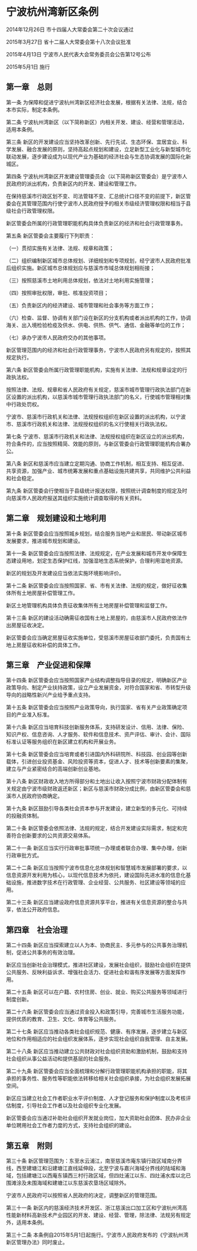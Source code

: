 # 宁波杭州湾新区条例

2014年12月26日 市十四届人大常委会第二十次会议通过

2015年3月27日 省十二届人大常委会第十八次会议批准

2015年4月13日 宁波市人民代表大会常务委员会公告第12号公布

2015年5月1日 施行

<!-- INFO END -->

## 第一章　总则

第一条 为保障和促进宁波杭州湾新区经济社会发展，根据有关法律、法规，结合本市实际，制定本条例。

第二条 宁波杭州湾新区（以下简称新区）内相关开发、建设、经营和管理活动，适用本条例。

第三条 新区的开发建设应当坚持改革创新、先行先试、生态环保、宜居宜业、科学发展、融合发展的原则，坚持高起点规划和建设，立足新型工业化与新型城市化联动发展，逐步建设成为以现代产业为基础的经济社会与生态协调发展的国际化新城区。

第四条 宁波杭州湾新区开发建设管理委员会（以下简称新区管委会）是宁波市人民政府的派出机构，负责新区内的开发、建设和管理工作。

在保持慈溪市行政区划不变、司法管辖不变、汇总统计口径不变的前提下，新区管委会在其管理范围内行使宁波市人民政府授予的相关市级经济管理权限和相当于县级社会行政管理权限。

新区管委会所属的行政管理职能机构具体负责新区的经济和社会行政管理事务。

第五条 新区管委会主要履行下列职责：

（一）贯彻实施有关法律、法规、规章和政策；

（二）组织编制新区城市总体规划、详细规划和专项规划，经宁波市人民政府批准后组织实施。新区城市总体规划应与慈溪市市域总体规划相衔接；

（三）按照慈溪市土地利用总体规划，依法对土地利用实施管理；

（四）按照审批权限，审批、核准投资项目；

（五）负责新区内的经济建设、城市管理和社会事务等方面工作；

（六）检查、监督、协调有关部门设在新区的分支机构或者派出机构的工作，协调海关、出入境检验检疫及供水、供电、供热、供气、通信、金融等单位的工作；

（七）承办宁波市人民政府交办的其他事项。

新区管理范围内的经济和社会行政管理事务，宁波市人民政府另有规定的，按照其规定执行。

第六条 新区管委会所属行政管理职能机构，实施有关法律、法规和规章设定的行政执法权。

按照法律、法规、规章和省人民政府有关规定，慈溪市城市管理行政执法部门在新区设置的派出机构，以慈溪市城市管理行政执法部门的名义，行使城市管理相对集中行政处罚权。

宁波市、慈溪市行政机关和法律、法规授权组织在新区设置的派出机构，以宁波市、慈溪市行政机关和法律、法规授权组织的名义行使相关行政执法权。

第七条 宁波市、慈溪市行政机关和法律、法规授权组织在新区设立的派出机构，符合条件的，应当按照精简、效能的原则，与新区管委会行政管理职能机构合署办公。

第八条 新区和慈溪市应当建立定期沟通、协商工作机制，相互支持、相互促进、共享资源，加强产业、城市统筹发展和重点基础设施共建共享，共同维护公共利益和社会稳定。

第九条 新区管委会行使相当于县级统计报送权限，按照统计调查制度的规定及时向慈溪市人民政府报送其组织实施统计调查取得的有关资料。

## 第二章　规划建设和土地利用

第十条 新区管委会应当按照城乡规划，结合服务当地产业和居民、带动新区城市发展要求，推进城市规划和建设。

第十一条 新区管委会应当按照法律、法规规定，在产业发展和城市开发中保障生态建设用地，划定生态保护红线，加强湿地生态系统保护，合理利用湿地资源。

新区的规划及开发建设应当依法实施环境影响评价。

第十二条 新区管委会应当按照国家、省、市有关法律、法规的规定，做好征收集体所有土地房屋补偿管理工作。

新区土地管理机构具体负责征收集体所有土地房屋补偿管理和监督工作。

第十三条 新区的建设活动确需征收国有土地上房屋的，由慈溪市人民政府依法作出房屋征收决定。

新区管委会应当确定房屋征收实施单位，受慈溪市房屋征收部门委托，负责国有土地上房屋征收和补偿的具体工作。

## 第三章　产业促进和保障

第十四条 新区管委会应当按照国家产业结构调整指导目录的规定，明确新区产业政策导向、制定产业扶持政策，设立产业发展资金，对符合国家和省、市转型升级导向的战略性新兴产业给予重点支持。

第十五条 新区管委会应当按照产业政策导向，执行国家、省有关产业政策确定项目的产业准入标准。

第十六条 新区应当培育科技创新服务体系，支持研发设计、信用、法律、保险、知识产权、信息咨询、人才服务、软件和信息技术、资产评估、审计、会计、国际标准认证等服务组织在新区建立机构和开展业务。

第十七条 新区管委会应当培育或者引进国内外科研院所、科技园、创业园等创新载体，引进创业投资基金、风险投资等资本，促进人才、技术等创新要素的集聚，建立与产业紧密结合的高端创新创业基地。

第十八条 新区财政收入地方所得部分和土地出让收入按照宁波市财政分配体制有关规定由宁波市级财政返还新区；新区与慈溪市财政分成比例，由新区管委会和慈溪市人民政府协商确定。

第十九条 新区鼓励引导各类社会资本参与开发建设，建立新型的多元化、可持续的投融资体制。

第二十条 新区管委会依照法律、法规的规定，结合开发建设实际需求，制定和完善符合创新要求的公共资源交易体系。

第二十一条 新区应当实行行政审批事项统一办理或者联合办理、集中办理，创新行政审批方式。

第二十二条 新区应当按照宁波市信息化总体规划和智慧城市发展部署的要求，以信息资源开发利用为核心，以现代信息技术为依托，建设国际先进水准的信息化基础设施，推进数字技术在行政管理、企业经营、公共服务、社区建设等领域的应用。

第二十三条 新区应当建设政府信息资源共享平台，推进有关信息资源的整合与共享，依法公开政府信息。

## 第四章　社会治理

第二十四条 新区应当探索建立以人为本、协商民主、多元参与的公共事务治理机制，促进公共事务的有效治理。

新区应当创新社会治理模式，推进社区建设，发展社会组织，鼓励社会组织在提供公共服务、反映利益诉求、增强社会活力、促进社会和谐有序发展等方面发挥作用。

第二十五条 新区可以在户籍、农村住房、创业、就业、购买公共服务等领域进行制度创新。

第二十六条 新区管委会应当通过资金投入和政策引导，完善城市生活服务功能，提供优质的教育、卫生、文化、体育等公共服务。

第二十七条 新区应当推动各类社会组织规范、健康、有序发展，逐步建立与新区地位和作用相适应的社会组织发展体系，逐步实现社会组织自我管理、自主发展。

第二十八条 新区应当推动建立公共财政对社会组织资助和激励机制，鼓励和支持社会组织从事公益活动和提供基层的社会服务。

第二十九条 新区管委会应当全面梳理和分解行政管理职能机构承担的职能，将其承担的事务性、服务性等职能依法转移给相关社会组织承接，为社会组织发展拓展空间。

新区应当建立社会工作者职业水平评价制度、人才登记服务和保护制度以及考核评估制度，引导社会工作者以及社会组织专业化发展。

新区管委会应当通过补助社会组织开发就业岗位，加大资助社会团体、民办非企业单位聘用社会工作者力度的方式，支持社会组织的建设。

## 第五章　附则

第三十条 新区管理范围为：东至水云浦江，南至慈溪市庵东镇行政区域南分界线，西至建塘江和沿建塘江直线延伸段，北至宁波与嘉兴海域分界线的陆域和海域，包括建塘江以西庵东镇西三村行政区域，但四灶浦江以东、四灶浦水库以北已围滩涂及未围海域和建塘江以东慈溪农垦场区域除外。

宁波市人民政府可以按照省人民政府的决定，调整新区的管理范围。

第三十一条 新区内的慈溪经济技术开发区、浙江慈溪出口加工区和宁波杭州湾高性能新材料高新技术产业园区的开发、建设、经营、管理，除法律、法规另有规定外，适用本条例。

第三十二条 本条例自2015年5月1日起施行。宁波市人民政府发布的《宁波杭州湾新区管理办法》同时废止。
